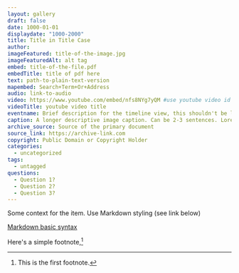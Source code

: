 ```yaml
---
layout: gallery
draft: false
date: 1000-01-01
displaydate: "1000-2000"
title: Title in Title Case
author: 
imageFeatured: title-of-the-image.jpg
imageFeaturedAlt: alt tag
embed: title-of-the-file.pdf
embedTitle: title of pdf here
text: path-to-plain-text-version
mapembed: Search+Term+Or+Address
audio: link-to-audio
video: https://www.youtube.com/embed/nfs8NYg7yQM #use youtube video id
videoTitle: youtube video title
eventname: Brief description for the timeline view, this shouldn't be longer than 125 characters. Brief description for the timeline view
caption: A longer descriptive image caption. Can be 2-3 sentences. Lorem ipsum dolor sit amet, consectetur adipiscing elit. Cras magna est, consectetur vel dapibus ac, gravida a metus. Integer scelerisque elit odio, nec rutrum ante volutpat ultrices. Pellentesque nec consequat orci. Aliquam leo est, dictum quis convallis sit amet, elementum sed justo.
archive_source: Source of the primary document
source_link: https://archive-link.com
copyright: Public Domain or Copyright Holder
categories:
  - uncategorized
tags:
  - untagged
questions:
  - Question 1?
  - Question 2?
  - Question 3?
---
```


Some context for the item. Use Markdown styling (see link below)

[Markdown basic syntax](https://www.markdownguide.org/basic-syntax/)

Here's a simple footnote,[^1]

[^1]: This is the first footnote.
